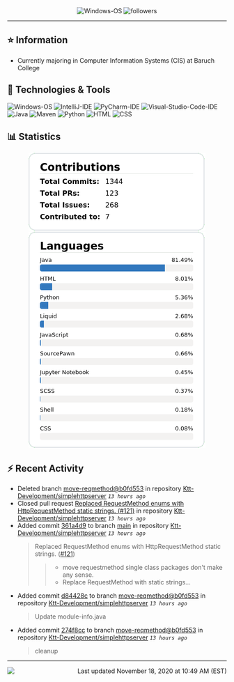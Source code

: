 <div align="center">
    <img 
        src="https://img.shields.io/badge/OS-Windows-informational?style=for-the-badge&color=3278be"
        alt="Windows-OS">
    <img 
        src="https://img.shields.io/github/followers/katsute?color=3278be&style=for-the-badge"
        alt="followers">
</div>

<hr>

## ⭐ Information

 - Currently majoring in Computer Information Systems (CIS) at Baruch College

## 🔧 Technologies & Tools

<img 
    src="https://img.shields.io/badge/OS-Windows-informational?style=flat-square&color=3278be"
    alt="Windows-OS">
<img 
    src="https://img.shields.io/badge/Editor-IntelliJ_IDEA-informational?style=flat-square&logo=intellij-idea&logoColor=white&color=3278be"
    alt="IntelliJ-IDE">
<img 
    src="https://img.shields.io/badge/Editor-PyCharm-informational?style=flat-square&logo=pycharm&logoColor=white&color=3278be"
    alt="PyCharm-IDE">
<img 
    src="https://img.shields.io/badge/Editor-Visual_Studio_Code-informational?style=flat-square&logo=Visual-Studio-Code&logoColor=white&color=3278be"
    alt="Visual-Studio-Code-IDE">
<img 
    src="https://img.shields.io/badge/Code-Java-informational?style=flat-square&logo=java&logoColor=white&color=3278be"
    alt="Java">
<img 
    src="https://img.shields.io/badge/Tools-Maven-informational?style=flat-square&logo=apache-maven&logoColor=white&color=3278be"
    alt="Maven">
<img 
    src="https://img.shields.io/badge/Code-Python-informational?style=flat-square&logo=python&logoColor=white&color=3278be"
    alt="Python">
<img 
    src="https://img.shields.io/badge/Code-HTML-informational?style=flat-square&logo=html5&logoColor=white&color=3278be"
    alt="HTML">
<img 
    src="https://img.shields.io/badge/Code-CSS-informational?style=flat-square&logo=css-wizardry&logoColor=white&color=3278be"
    alt="CSS">

## 📊 Statistics
<div align="center">
    <a href="https://github.com/Katsute/">
        <img src="https://github.com/Katsute/Katsute/blob/main/contributions.png">
    </a>
    <a href="https://github.com/Katsute/">
        <img src="https://github.com/Katsute/Katsute/blob/main/languages.png">
    </a>
</div>

## ⚡ Recent Activity

 - Deleted branch [move-reqmethod@b0fd553](https://github.com/Ktt-Development/simplehttpserver/tree/move-reqmethod@b0fd553) in repository [Ktt-Development/simplehttpserver](https://github.com/Ktt-Development/simplehttpserver) *`13 hours ago`*
 - Closed pull request [Replaced RequestMethod enums with HttpRequestMethod static strings. (#121)](https://github.com/Ktt-Development/simplehttpserver/pull/121) in repository [Ktt-Development/simplehttpserver](https://github.com/Ktt-Development/simplehttpserver)  *`13 hours ago`*
 - Added commit [361a4d9](https://github.com/Ktt-Development/simplehttpserver/commit/361a4d95dc42954bddcb5e76b1b095ae0a46851a) to branch [main](https://github.com/Ktt-Development/simplehttpserver/tree/main) in repository [Ktt-Development/simplehttpserver](https://github.com/Ktt-Development/simplehttpserver)  *`13 hours ago`*
   > Replaced RequestMethod enums with HttpRequestMethod static strings. ([#121](https://github.com/Ktt-Development/simplehttpserver/issues/121))
   >  > * move requestmethod
   >  > single class packages don't make any sense.
   >  > * Replace RequestMethod with static strings…
 - Added commit [d84428c](https://github.com/Ktt-Development/simplehttpserver/commit/d84428c6f6197c7ebee6f00dc44620138bc10e06) to branch [move-reqmethod@b0fd553](https://github.com/Ktt-Development/simplehttpserver/tree/move-reqmethod@b0fd553) in repository [Ktt-Development/simplehttpserver](https://github.com/Ktt-Development/simplehttpserver)  *`13 hours ago`*
   > Update module-info.java
 - Added commit [274f8cc](https://github.com/Ktt-Development/simplehttpserver/commit/274f8cc74129b3f0021473b8a01779287f7300cc) to branch [move-reqmethod@b0fd553](https://github.com/Ktt-Development/simplehttpserver/tree/move-reqmethod@b0fd553) in repository [Ktt-Development/simplehttpserver](https://github.com/Ktt-Development/simplehttpserver)  *`13 hours ago`*
   > cleanup

---
<img align="left" src="https://github.com/Katsute/Katsute/workflows/Update%20README.md/badge.svg"><p align="right">Last updated November 18, 2020 at 10:49 AM (EST)</p>
